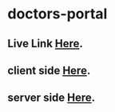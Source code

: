 # doctors-portal

## Live Link [Here]().

## client side [Here](https://github.com/itskawsarjamil/doctors-portal-client).

## server side [Here](https://github.com/itskawsarjamil/doctors-portal-server).
